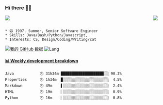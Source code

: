 ### Hi there 👋👋 
<p>  
  <a href="https://count.getloli.com/"><img src="https://count.getloli.com/get/@Xxpain"></a>
  <img src="https://weather-icon.journeyad.repl.co/@shanghai?v=1" align="right">
</p>

```

* 😄 1997, Summer, Senior Software Engineer
* Skills: Java/Bash/Python/Javascript, 
* Interests: CS, Design/Coding/Writing/cat
```

[![我的 GitHub 数据](https://github-readme-stats.vercel.app/api?username=Xxpain)]()
![Lang](https://github-readme-stats.vercel.app/api/top-langs/?username=Xxpain&hide=ipynb,html&layout=compact)
 <!-- waka-box start -->
#### <a href="https://gist.github.com/eb4ecc800e460a494f8146b3d1bb974a" target="_blank">📊 Weekly development breakdown</a>
```text
Java            🕓 31h34m ███████████████████▊░░ 90.3%
Properties      🕓 1h34m  ▉░░░░░░░░░░░░░░░░░░░░░  4.5%
Markdown        🕓 49m    ▌░░░░░░░░░░░░░░░░░░░░░  2.4%
HTML            🕓 19m    ▏░░░░░░░░░░░░░░░░░░░░░  0.9%
Python          🕓 16m    ▏░░░░░░░░░░░░░░░░░░░░░  0.8%
```
<!-- Powered by https://github.com/YouEclipse/waka-box-go . -->
<!-- waka-box end -->
